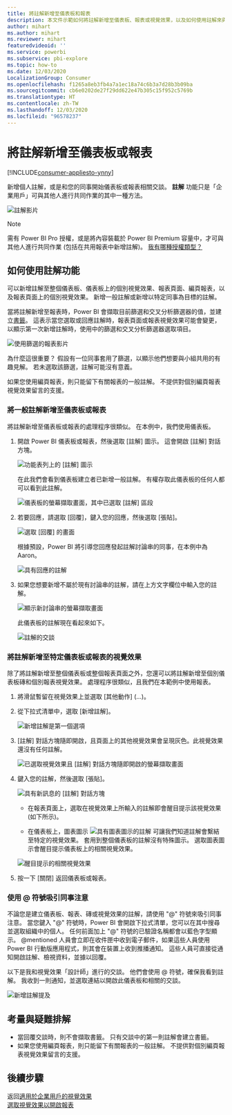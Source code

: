 ```yaml
---
title: 將註解新增至儀表板和報表
description: 本文件示範如何將註解新增至儀表板、報表或視覺效果，以及如何使用註解來與共同作業者交談。
author: mihart
ms.author: mihart
ms.reviewer: mihart
featuredvideoid: ''
ms.service: powerbi
ms.subservice: pbi-explore
ms.topic: how-to
ms.date: 12/03/2020
LocalizationGroup: Consumer
ms.openlocfilehash: f1265a8eb3fb4a7a1ec18a74c6b3a7d28b3b09ba
ms.sourcegitcommit: cb6e0202de27f29dd622e47b305c15f952c5769b
ms.translationtype: HT
ms.contentlocale: zh-TW
ms.lasthandoff: 12/03/2020
ms.locfileid: "96578237"
---
```

# <a name="add-comments-to-a-dashboard-or-report"></a>將註解新增至儀表板或報表

[!INCLUDE[consumer-appliesto-ynny](../includes/consumer-appliesto-ynny.md)]

新增個人註解，或是和您的同事開始儀表板或報表相關交談。 **註解** 功能只是「企業用戶」可與其他人進行共同作業的其中一種方法。 

![註解影片](media/end-user-comment/comment.gif)

> [!NOTE]
> 需有 Power BI Pro 授權，或是將內容裝載於 Power BI Premium 容量中，才可與其他人進行共同作業 (包括在共用報表中新增註解)。 [我有哪種授權類型？](end-user-license.md)

## <a name="how-to-use-the-comments-feature"></a>如何使用註解功能
可以新增註解至整個儀表板、儀表板上的個別視覺效果、報表頁面、編頁報表，以及報表頁面上的個別視覺效果。 新增一般註解或新增以特定同事為目標的註解。  

當將註解新增至報表時，Power BI 會擷取目前篩選和交叉分析篩選器的值，並建立[書籤](end-user-bookmarks.md)。 這表示當您選取或回應註解時，報表頁面或報表視覺效果可能會變更，以顯示第一次新增註解時，使用中的篩選和交叉分析篩選器選取項目。  

![使用篩選的報表影片](media/end-user-comment/power-bi-comment.gif)

為什麼這很重要？ 假設有一位同事套用了篩選，以顯示他們想要與小組共用的有趣見解。 若未選取該篩選，註解可能沒有意義。

如果您使用編頁報表，則只能留下有關報表的一般註解。  不提供對個別編頁報表視覺效果留言的支援。

### <a name="add-a-general-comment-to-a-dashboard-or-report"></a>將一般註解新增至儀表板或報表
將註解新增至儀表板或報表的處理程序很類似。  在本例中，我們使用儀表板。 

1. 開啟 Power BI 儀表板或報表，然後選取 [註解] 圖示。 這會開啟 [註解] 對話方塊。

    ![功能表列上的 [註解] 圖示](media/end-user-comment/power-bi-comment-icon.png)

    在此我們會看到儀表板建立者已新增一般註解。  有權存取此儀表板的任何人都可以看到此註解。

    ![儀表板的螢幕擷取畫面，其中已選取 [註解] 區段](media/end-user-comment/power-bi-first-comments.png)

2. 若要回應，請選取 [回覆]，鍵入您的回應，然後選取 [張貼]。  

    ![選取 [回覆] 的畫面](media/end-user-comment/power-bi-comments-reply.png)

    根據預設，Power BI 將引導您回應發起註解討論串的同事，在本例中為 Aaron。 

    ![具有回應的註解](media/end-user-comment/power-bi-respond.png)

 3. 如果您想要新增不屬於現有討論串的註解，請在上方文字欄位中輸入您的註解。

    ![顯示新討論串的螢幕擷取畫面](media/end-user-comment/power-bi-new-commenting.png)

    此儀表板的註解現在看起來如下。

    ![註解的交談](media/end-user-comment/power-bi-conversation.png)

### <a name="add-a-comment-to-a-specific-dashboard-or-report-visual"></a>將註解新增至特定儀表板或報表的視覺效果
除了將註解新增至整個儀表板或整個報表頁面之外，您還可以將註解新增至個別儀表板磚和個別報表視覺效果。 處理程序很類似，且我們在本範例中使用報表。

1. 將滑鼠暫留在視覺效果上並選取 [其他動作] \(...\)。    
2. 從下拉式清單中，選取 [新增註解]。

    ![新增註解是第一個選項](media/end-user-comment/power-bi-comment-reports.png)  

3.  [註解] 對話方塊隨即開啟，且頁面上的其他視覺效果會呈現灰色。此視覺效果還沒有任何註解。 

    ![已選取視覺效果且 [註解] 對話方塊隨即開啟的螢幕擷取畫面](media/end-user-comment/power-bi-comments-column.png)  

4. 鍵入您的註解，然後選取 [張貼]。

    ![具有新訊息的 [註解] 對話方塊](media/end-user-comment/power-bi-comment-spikes.png)  

    - 在報表頁面上，選取在視覺效果上所輸入的註解即會醒目提示該視覺效果 (如下所示)。

    - 在儀表板上，圖表圖示 ![具有圖表圖示的註解](media/end-user-comment/power-bi-comment-chart-icon.png) 可讓我們知道註解會繫結至特定的視覺效果。 套用到整個儀表板的註解沒有特殊圖示。 選取圖表圖示會醒目提示儀表板上的相關視覺效果。
    

    ![醒目提示的相關視覺效果](media/end-user-comment/power-bi-highlights.png)

5. 按一下 [關閉] 返回儀表板或報表。

### <a name="get-your-colleagues-attention-by-using-the--sign"></a>使用 @ 符號吸引同事注意
不論您是建立儀表板、報表、磚或視覺效果的註解，請使用 "\@" 符號來吸引同事注意。  當您鍵入 "\@" 符號時，Power BI 會開啟下拉式清單，您可以在其中搜尋並選取組織中的個人。 任何前面加上 "\@" 符號的已驗證名稱都會以藍色字型顯示。 @mentioned 人員會立即在收件匣中收到電子郵件，如果這些人員使用 Power BI 行動版應用程式，則其會在裝置上收到推播通知。 這些人員可直接從通知開啟註解、檢視資料，並據以回覆。

以下是我和視覺效果「設計師」進行的交談。 他們會使用 @ 符號，確保我看到註解。 我收到一則通知，並選取連結以開啟此儀表板和相關的交談。  

![新增註解提及](media/end-user-comment/power-bi-comment-conversation.png)  

## <a name="considerations-and-troubleshooting"></a>考量與疑難排解

- 當回覆交談時，則不會擷取書籤。 只有交談中的第一則註解會建立書籤。
- 如果您使用編頁報表，則只能留下有關報表的一般註解。  不提供對個別編頁報表視覺效果留言的支援。

## <a name="next-steps"></a>後續步驟
返回[適用於企業用戶的視覺效果](end-user-visualizations.md)    
[選取視覺效果以開啟報表](end-user-report-open.md)

